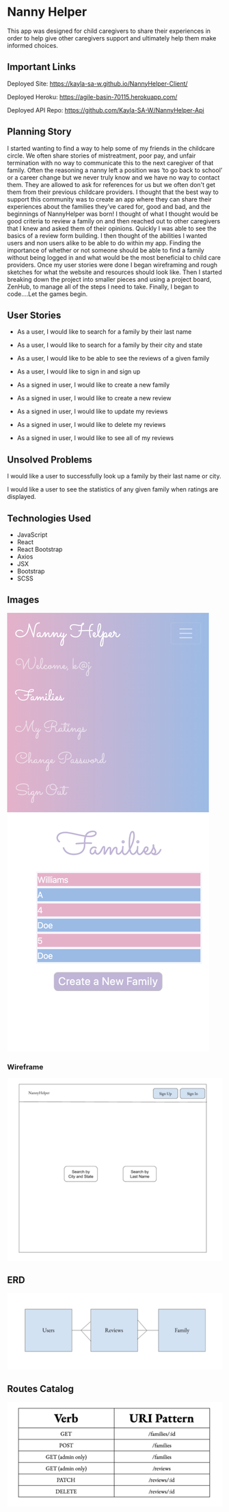 # Nanny Helper

This app was designed for child caregivers to share their experiences in order to help give other caregivers support and ultimately help them make informed choices.

## Important Links

Deployed Site: https://kayla-sa-w.github.io/NannyHelper-Client/

Deployed Heroku: https://agile-basin-70115.herokuapp.com/

Deployed API Repo: https://github.com/Kayla-SA-W/NannyHelper-Api

## Planning Story

I started wanting to find a way to help some of my friends in the childcare circle. We often share stories of mistreatment, poor pay, and unfair termination with no way to communicate this to the next caregiver of that family. Often the reasoning a nanny left a position was ‘to go back to school’ or a career change but we never truly know and we have no way to contact them. They are allowed to ask for references for us but we often don't get them from their previous childcare providers. I thought that the best way to support this community was to create an app where they can share their experiences about the families they’ve cared for, good and bad, and the beginnings of NannyHelper was born! I thought of what I thought would be good criteria to review a family on and then reached out to other caregivers that I knew and asked them of their opinions. Quickly I was able to see the basics of a review form building. I then thought of the abilities I wanted users and non users alike to be able to do within my app. Finding the importance of whether or not someone should be able to find a family without being logged in and what would be the most beneficial to child care providers. Once my user stories were done I began wireframing and rough sketches for what the website and resources should look like. Then I started breaking down the project into smaller pieces and using a project board, ZenHub, to manage all of the steps I need to take. Finally, I began to code….Let the games begin.

## User Stories

* As a user, I would like to search for a family by their last name

* As a user, I would like to search for a family by their city and state

* As a user, I would like to be able to see the reviews of a given family

* As a user, I would like to sign in and sign up

* As a signed in user, I would like to create a new family

* As a signed in user, I would like to create a new review

* As a signed in user, I would like to update my reviews

* As a signed in user, I would like to delete my reviews

* As a signed in user, I would like to see all of my reviews

## Unsolved Problems

I would like a user to successfully look up a family by their last name or city.

I would like a user to see the statistics of any given family when ratings are displayed.


## Technologies Used

* JavaScript
* React
* React Bootstrap
* Axios
* JSX
* Bootstrap
* SCSS


## Images

![NannyHelper](/public/testImg.png)

### Wireframe
![Wireframe image 1](/public/wireframe1.png)

## ERD
![ERD](/public/ERD.png)

## Routes Catalog
![Routes Catalog](/public/Routes.png)
